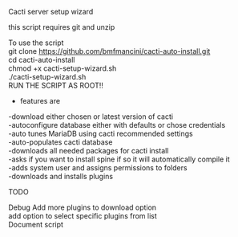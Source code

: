 Cacti server setup wizard <br>

this script requires git and unzip<br>

To use the script <br>
git clone https://github.com/bmfmancini/cacti-auto-install.git <br>
cd cacti-auto-install <br>
chmod +x cacti-setup-wizard.sh <br>
./cacti-setup-wizard.sh <br>
RUN THE SCRIPT AS ROOT!!




- features are

-download either chosen or latest version of cacti<br>
-autoconfigure database either with defaults or chose credentials<br>
-auto tunes MariaDB using cacti recommended settings<br>
-auto-populates cacti database<br>
-downloads all needed packages for cacti install<br>
-asks if you want to install spine if so it will automatically compile it<br>
-adds system user and assigns permissions to folders<br>
-downloads and installs plugins<br>

TODO 

Debug
Add more plugins to download option<br>
add option to select specific plugins from list<br>
Document script






